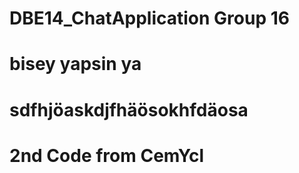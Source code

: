 # DBE14_ChatApplication Group 16

# bisey yapsin ya

# sdfhjöaskdjfhäösokhfdäosa

# 2nd Code from CemYcl